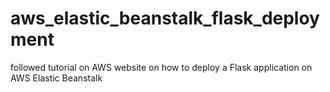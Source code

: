 # aws_elastic_beanstalk_flask_deployment

followed tutorial on AWS website on how to deploy a Flask application on AWS Elastic Beanstalk
